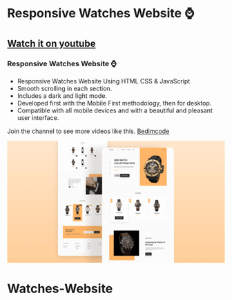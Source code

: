 # Responsive Watches Website ⌚
## [Watch it on youtube](https://youtu.be/QPxYdbbCjhQ)
### Responsive Watches Website ⌚

- Responsive Watches Website Using HTML CSS & JavaScript
- Smooth scrolling in each section.
- Includes a dark and light mode.
- Developed first with the Mobile First methodology, then for desktop.
- Compatible with all mobile devices and with a beautiful and pleasant user interface.

Join the channel to see more videos like this. [Bedimcode](https://www.youtube.com/c/Bedimcode)

![preview img](/preview.png)
# Watches-Website
